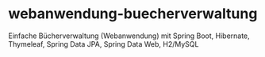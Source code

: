 # webanwendung-buecherverwaltung
Einfache Bücherverwaltung (Webanwendung) mit Spring Boot, Hibernate, Thymeleaf, Spring Data JPA, Spring Data Web, H2/MySQL
